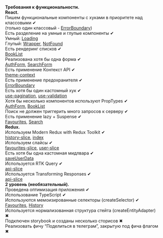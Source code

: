 <b>Требования к функциональности.</b><br>
<b>React.</b><br>
Пишем функциональные компоненты c хуками в приоритете над классовыми ✔<br>
(только один классовый - [ErrorBoundary](https://github.com/jbagration/aston-app/blob/main/src/components/ErrorBoundary.tsx))<br>
Есть разделение на умные и глупые компоненты ✔<br>
Умный:
[Loading](https://github.com/jbagration/aston-app/blob/main/src/components/Layout/Loading.tsx)<br>
Глупый:
[Wrapper](https://github.com/jbagration/aston-app/blob/main/src/components/Layout/Wrapper.tsx),
[NotFound](https://github.com/jbagration/aston-app/blob/main/src/pages/NotFound.tsx)
<br>
Есть рендеринг списков ✔<br>
[BookList](https://github.com/jbagration/aston-app/blob/redux/src/components/BookList.tsx)<br>
Реализована хотя бы одна форма ✔<br>
[AuthForm](https://github.com/jbagration/aston-app/blob/main/src/components/AuthForm.tsx),
[SearchForm](https://github.com/jbagration/aston-app/blob/main/src/components/SearchForm.tsx)<br>
Есть применение Контекст API ✔<br>
[theme-context](https://github.com/jbagration/aston-app/blob/redux/src/store/theme-context.tsx)<br>
Есть применение предохранителя ✔<br>
[ErrorBoundary](https://github.com/jbagration/aston-app/blob/redux/src/components/ErrorBoundary.tsx)<br>
Есть хотя бы один кастомный хук ✔<br>
[use-pagination](https://github.com/jbagration/aston-app/blob/main/src/hooks/use-pagination.ts),
[use-validation](https://github.com/jbagration/aston-app/blob/main/src/hooks/use-validation.ts)<br>
Хотя бы несколько компонентов используют PropTypes ✔<br>
[AuthForm](https://github.com/jbagration/aston-app/blob/main/src/components/AuthForm.tsx),
[BookList](https://github.com/jbagration/aston-app/blob/main/src/components/BookList.tsx)<br>
Поиск не должен триггерить много запросов к серверу ✔<br>
Есть применение lazy + Suspense ✔<br>
[Favourites](https://github.com/jbagration/aston-app/blob/main/src/pages/Favourites.tsx),
[Search](https://github.com/jbagration/aston-app/blob/redux/src/pages/Search.tsx)<br>
<b>Redux.</b><br>
Используем Modern Redux with Redux Toolkit ✔<br>
[history-slice](https://github.com/jbagration/aston-app/blob/main/src/store/history-slice.ts),
[index](https://github.com/jbagration/aston-app/blob/main/src/store/index.ts)<br>
Используем слайсы ✔<br>
[favourites-slice](https://github.com/jbagration/aston-app/blob/main/src/store/favourites-slice.ts),
[user-slice](https://github.com/jbagration/aston-app/blob/main/src/store/user-slice.ts)<br>
Есть хотя бы одна кастомная мидлвара ✔<br>
[saveUserData](https://github.com/jbagration/aston-app/blob/main/src/helpers/saveUserData.ts)<br>
Используется RTK Query ✔<br>
[api-slice](https://github.com/jbagration/aston-app/blob/main/src/store/api-slice.ts)<br>
Используется Transforming Responses ✔<br>
[api-slice](https://github.com/jbagration/aston-app/blob/main/src/store/api-slice.ts)<br>
<b>2 уровень (необязательный).</b><br>
Проведена оптимизация приложения ✔<br>
Использование TypeScript ✔<br>
Используются мемоизированные селекторы (createSelector) ✔<br>
[Favourites](https://github.com/jbagration/aston-app/blob/main/src/pages/Favourites.tsx),
[History](https://github.com/jbagration/aston-app/blob/redux/src/pages/History.tsx)<br>
Используется нормализованная структура стейта (createEntityAdapter) ✖<br>
Подключен storybook и созданы несколько сторисов ✖<br>
Реализовать фичу “Поделиться в телеграм”, закрытую под фича флагом ✖

